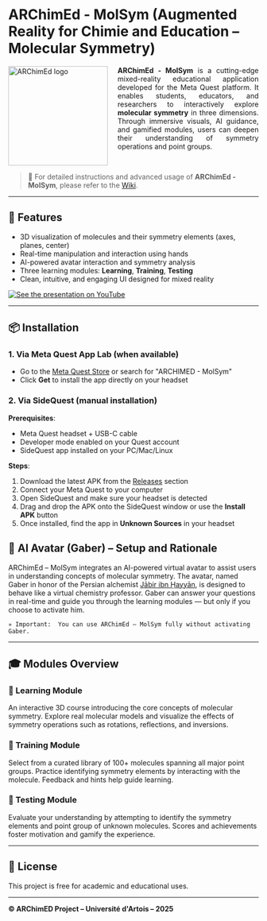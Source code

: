 # ARChimEd - MolSym (Augmented Reality for Chimie and Education – Molecular Symmetry)

<div style="display: flex; align-items: flex-start;">
  <img src="https://github.com/user-attachments/assets/92bbee64-f221-4a7f-b24a-5d6c4a380d9d" alt="ARChimEd logo" width="200" style="margin-right: 20px;">
  <div style="text-align: justify;">
    <strong>ARChimEd - MolSym</strong> is a cutting-edge mixed-reality educational application developed for the Meta Quest platform. It enables students, educators, and researchers to interactively explore <strong>molecular symmetry</strong> in three dimensions. Through immersive visuals, AI guidance, and gamified modules, users can deepen their understanding of symmetry operations and point groups.
  </div>
</div>

> 📖 For detailed instructions and advanced usage of **ARChimEd - MolSym**, please refer to the [Wiki](../../wiki).

---

## 🚀 Features

* 3D visualization of molecules and their symmetry elements (axes, planes, center)
* Real-time manipulation and interaction using hands
* AI-powered avatar interaction and symmetry analysis
* Three learning modules: **Learning**, **Training**, **Testing**
* Clean, intuitive, and engaging UI designed for mixed reality


[![See the presentation on YouTube](https://img.youtube.com/vi/_RAdmGZ5mdU/0.jpg)](https://www.youtube.com/watch?v=_RAdmGZ5mdU)


---

## 📦 Installation

### 1. Via Meta Quest App Lab (when available)

* Go to the [Meta Quest Store](https://www.meta.com/experiences/) or search for "ARCHIMED - MolSym"
* Click **Get** to install the app directly on your headset

### 2. Via SideQuest (manual installation)

**Prerequisites**:

* Meta Quest headset + USB-C cable  
* Developer mode enabled on your Quest account  
* SideQuest app installed on your PC/Mac/Linux  

**Steps**:

1. Download the latest APK from the [Releases](https://github.com/username/ARCHIMED-MolSym/releases) section  
2. Connect your Meta Quest to your computer  
3. Open SideQuest and make sure your headset is detected  
4. Drag and drop the APK onto the SideQuest window or use the **Install APK** button  
5. Once installed, find the app in **Unknown Sources** in your headset  

## 🤖 AI Avatar (Gaber) – Setup and Rationale

ARChimEd – MolSym integrates an AI-powered virtual avatar to assist users in understanding concepts of molecular symmetry. The avatar, named Gaber in honor of the Persian alchemist <a href="https://en.wikipedia.org/wiki/Jabir_ibn_Hayyan" target="_blank">Jābir ibn Ḥayyān</a>, is designed to behave like a virtual chemistry professor. Gaber can answer your questions in real-time and guide you through the learning modules — but only if you choose to activate him.

    ✳️ Important:  You can use ARChimEd – MolSym fully without activating Gaber. 
---

## 🎓 Modules Overview

### 📘 Learning Module

An interactive 3D course introducing the core concepts of molecular symmetry. Explore real molecular models and visualize the effects of symmetry operations such as rotations, reflections, and inversions.

### 🧪 Training Module

Select from a curated library of 100+ molecules spanning all major point groups. Practice identifying symmetry elements by interacting with the molecule. Feedback and hints help guide learning.

### 🧠 Testing Module

Evaluate your understanding by attempting to identify the symmetry elements and point group of unknown molecules. Scores and achievements foster motivation and gamify the experience.

---

## 🧪 License

This project is free for academic and educational uses.  

---

**© ARChimED Project – Université d'Artois – 2025**

